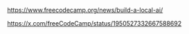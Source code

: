 https://www.freecodecamp.org/news/build-a-local-ai/

https://x.com/freeCodeCamp/status/1950527332667588692
